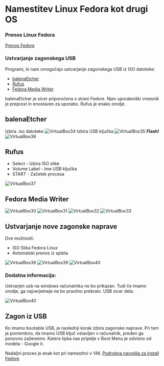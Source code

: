 # Namestitev Linux Fedora kot drugi OS

### Prenos Linux Fedora

[Prenos Fedore](https://getfedora.org/en/workstation/download/)

### Ustvarjanje zagonskega USB 
Programi, ki nam omogočajo ustvarjanje zagonskega USB iz ISO datoteke:
* [balenaEtcher](https://www.balena.io/etcher/) 
* [Rufus](https://rufus.ie/en/)
* [Fedora Media Writer](https://getfedora.org/en/workstation/download/)

balenaEtcher je sicer priporočena s strani Fedore. Njen uporabniški vmesnik je preprost in enostaven za uporabo. Rufus je enako orodje .

## balenaEtcher

Izbira .iso datoteke
![VirtualBox34](./slike/34.png)
Izbira USB ključka
![VirtualBox35](./slike/35.png)
**Flash!**
![VirtualBox36](./slike/36.png)

## Rufus

* Select - Izbira ISO slike
* Volume Label - Ime USB ključka
* START - Začetek procesa

![VirtualBox37](./slike/37.png)


## Fedora Media Writer

![VirtualBox30](./slike/30.png)
![VirtualBox31](./slike/31.png)
![VirtualBox32](./slike/32.png)
![VirtualBox33](./slike/33.png)

## Ustvarjanje nove zagonske naprave

Dve možnosti:
* ISO Slika Fedora Linux
* Avtomatski prenos iz spleta

![VirtualBox38](./slike/38.png)
![VirtualBox39](./slike/39.png)
![VirtualBox40](./slike/40.png)

### Dodatna informacija:

Ustvarjen usb na windows računalniku ne bo prikazan. Tudi če imamo orodje, ga najverjetneje ne bo pravilno prebralo. USB sicer dela.

![VirtualBox40](./slike/41.png)

## Zagon iz USB
Ko imamo bootable USB, je naslednji korak izbira zagonske naprave. Pri tem je pomembno, da imamo USB ključ vstavljen v računalnik, preden ga ponovno zaženemo.
Katera tipka nas pripelje v Boot Menu je odvisno od modela - Google it.

Nadaljni proces je enak kot pri namestitvi v VM.
[Podrobna navodila za install Fedore](./Fedora.md)